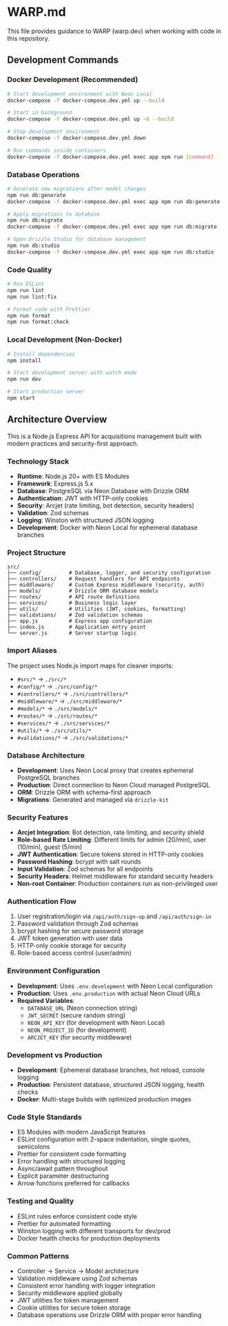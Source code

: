 # WARP.md

This file provides guidance to WARP (warp.dev) when working with code in this repository.

## Development Commands

### Docker Development (Recommended)

```bash
# Start development environment with Neon Local
docker-compose -f docker-compose.dev.yml up --build

# Start in background
docker-compose -f docker-compose.dev.yml up -d --build

# Stop development environment
docker-compose -f docker-compose.dev.yml down

# Run commands inside containers
docker-compose -f docker-compose.dev.yml exec app npm run [command]
```

### Database Operations

```bash
# Generate new migrations after model changes
npm run db:generate
docker-compose -f docker-compose.dev.yml exec app npm run db:generate

# Apply migrations to database
npm run db:migrate
docker-compose -f docker-compose.dev.yml exec app npm run db:migrate

# Open Drizzle Studio for database management
npm run db:studio
docker-compose -f docker-compose.dev.yml exec app npm run db:studio
```

### Code Quality

```bash
# Run ESLint
npm run lint
npm run lint:fix

# Format code with Prettier
npm run format
npm run format:check
```

### Local Development (Non-Docker)

```bash
# Install dependencies
npm install

# Start development server with watch mode
npm run dev

# Start production server
npm start
```

## Architecture Overview

This is a Node.js Express API for acquisitions management built with modern practices and security-first approach.

### Technology Stack

- **Runtime**: Node.js 20+ with ES Modules
- **Framework**: Express.js 5.x
- **Database**: PostgreSQL via Neon Database with Drizzle ORM
- **Authentication**: JWT with HTTP-only cookies
- **Security**: Arcjet (rate limiting, bot detection, security headers)
- **Validation**: Zod schemas
- **Logging**: Winston with structured JSON logging
- **Development**: Docker with Neon Local for ephemeral database branches

### Project Structure

```
src/
├── config/         # Database, logger, and security configuration
├── controllers/    # Request handlers for API endpoints
├── middleware/     # Custom Express middleware (security, auth)
├── models/         # Drizzle ORM database models
├── routes/         # API route definitions
├── services/       # Business logic layer
├── utils/          # Utilities (JWT, cookies, formatting)
├── validations/    # Zod validation schemas
├── app.js          # Express app configuration
├── index.js        # Application entry point
└── server.js       # Server startup logic
```

### Import Aliases

The project uses Node.js import maps for cleaner imports:

- `#src/*` → `./src/*`
- `#config/*` → `./src/config/*`
- `#controllers/*` → `./src/controllers/*`
- `#middleware/*` → `./src/middleware/*`
- `#models/*` → `./src/models/*`
- `#routes/*` → `./src/routes/*`
- `#services/*` → `./src/services/*`
- `#utils/*` → `./src/utils/*`
- `#validations/*` → `./src/validations/*`

### Database Architecture

- **Development**: Uses Neon Local proxy that creates ephemeral PostgreSQL branches
- **Production**: Direct connection to Neon Cloud managed PostgreSQL
- **ORM**: Drizzle ORM with schema-first approach
- **Migrations**: Generated and managed via `drizzle-kit`

### Security Features

- **Arcjet Integration**: Bot detection, rate limiting, and security shield
- **Role-based Rate Limiting**: Different limits for admin (20/min), user (10/min), guest (5/min)
- **JWT Authentication**: Secure tokens stored in HTTP-only cookies
- **Password Hashing**: bcrypt with salt rounds
- **Input Validation**: Zod schemas for all endpoints
- **Security Headers**: Helmet middleware for standard security headers
- **Non-root Container**: Production containers run as non-privileged user

### Authentication Flow

1. User registration/login via `/api/auth/sign-up` and `/api/auth/sign-in`
2. Password validation through Zod schemas
3. bcrypt hashing for secure password storage
4. JWT token generation with user data
5. HTTP-only cookie storage for security
6. Role-based access control (user/admin)

### Environment Configuration

- **Development**: Uses `.env.development` with Neon Local configuration
- **Production**: Uses `.env.production` with actual Neon Cloud URLs
- **Required Variables**:
  - `DATABASE_URL` (Neon connection string)
  - `JWT_SECRET` (secure random string)
  - `NEON_API_KEY` (for development with Neon Local)
  - `NEON_PROJECT_ID` (for development)
  - `ARCJET_KEY` (for security middleware)

### Development vs Production

- **Development**: Ephemeral database branches, hot reload, console logging
- **Production**: Persistent database, structured JSON logging, health checks
- **Docker**: Multi-stage builds with optimized production images

### Code Style Standards

- ES Modules with modern JavaScript features
- ESLint configuration with 2-space indentation, single quotes, semicolons
- Prettier for consistent code formatting
- Error handling with structured logging
- Async/await pattern throughout
- Explicit parameter destructuring
- Arrow functions preferred for callbacks

### Testing and Quality

- ESLint rules enforce consistent code style
- Prettier for automated formatting
- Winston logging with different transports for dev/prod
- Docker health checks for production deployments

### Common Patterns

- Controller → Service → Model architecture
- Validation middleware using Zod schemas
- Consistent error handling with logger integration
- Security middleware applied globally
- JWT utilities for token management
- Cookie utilities for secure token storage
- Database operations use Drizzle ORM with proper error handling
